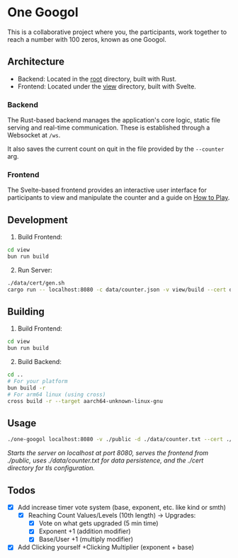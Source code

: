 # One Googol

This is a collaborative project where you, the participants, work together to reach a number with 100 zeros, known as one Googol.

## Architecture

- Backend: Located in the [root](/) directory, built with Rust.
- Frontend: Located under the [view](view/) directory, built with Svelte.

### Backend

The Rust-based backend manages the application's core logic, static file serving and real-time communication. These is established through a Websocket at `/ws`.

It also saves the current count on quit in the file provided by the `--counter` arg.

### Frontend

The Svelte-based frontend provides an interactive user interface for participants to view and manipulate the counter and a guide on [How to Play](https://one-googol.nwrenger.dev/faq).

## Development

1. Build Frontend:

```sh
cd view
bun run build
```

2. Run Server:

```sh
./data/cert/gen.sh
cargo run -- localhost:8080 -c data/counter.json -v view/build --cert data/cert/cert.pem --key data/cert/key.pem
```

## Building

1. Build Frontend:

```sh
cd view
bun run build
```

2. Build Backend:

```sh
cd ..
# For your platform
bun build -r
# For arm64 linux (using cross)
cross build -r --target aarch64-unknown-linux-gnu
```

## Usage

```sh
./one-googol localhost:8080 -v ./public -d ./data/counter.txt --cert ./cert/cert.pem --key ./cert/key.pem
```

_Starts the server on localhost at port 8080, serves the frontend from ./public, uses ./data/counter.txt for data persistence, and the ./cert directory for tls configuration._

## Todos

- [x] Add increase timer vote system (base, exponent, etc. like kind or smth)
  - [x] Reaching Count Values/Levels (10th length) -> Upgrades:
    - [x] Vote on what gets upgraded (5 min time)
    - [x] Exponent +1 (addition modifier)
    - [x] Base/User +1 (multiply modifier)
- [x] Add Clicking yourself +Clicking Multiplier (exponent + base)
